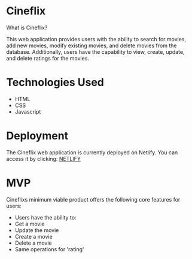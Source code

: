 # Cineflix
What is Cineflix? 

This web application provides users with the ability to search for movies, add new movies, modify existing movies, and delete movies from the database. Additionally, users have the capability to view, create, update, and delete ratings for the movies.

# Technologies Used
- HTML 
- CSS
- Javascript

# Deployment
The Cineflix web application is currently deployed on Netlify. You can access it by clicking: [NETLIFY](https://papaya-mermaid-89cef7.netlify.app)


# MVP 
Cineflixs minimum viable product offers the following core features for users:

- Users have the ability to:
- Get a movie
- Update the movie
- Create a movie 
- Delete a movie 
- Same operations for 'rating'












